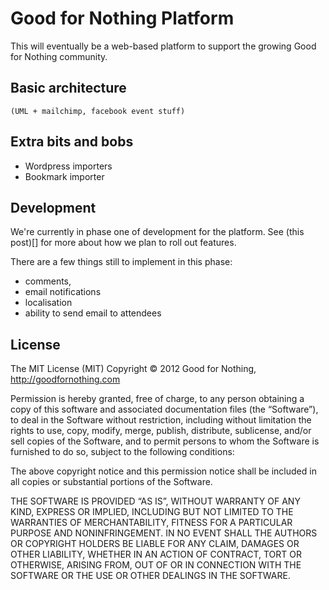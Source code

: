 Good for Nothing Platform
==============

This will eventually be a web-based platform to support the growing Good for Nothing community.

## Basic architecture

	(UML + mailchimp, facebook event stuff)

## Extra bits and bobs

 - Wordpress importers
 - Bookmark importer

## Development

We're currently in phase one of development for the platform. See (this post)[] for more about how we plan to roll out features.

There are a few things still to implement in this phase:

 - comments,
 - email notifications
 - localisation
 - ability to send email to attendees

## License

The MIT License (MIT)
Copyright © 2012 Good for Nothing, http://goodfornothing.com

Permission is hereby granted, free of charge, to any person obtaining a copy of this software and associated documentation files (the “Software”), to deal in the Software without restriction, including without limitation the rights to use, copy, modify, merge, publish, distribute, sublicense, and/or sell copies of the Software, and to permit persons to whom the Software is furnished to do so, subject to the following conditions:

The above copyright notice and this permission notice shall be included in all copies or substantial portions of the Software.

THE SOFTWARE IS PROVIDED “AS IS”, WITHOUT WARRANTY OF ANY KIND, EXPRESS OR IMPLIED, INCLUDING BUT NOT LIMITED TO THE WARRANTIES OF MERCHANTABILITY, FITNESS FOR A PARTICULAR PURPOSE AND NONINFRINGEMENT. IN NO EVENT SHALL THE AUTHORS OR COPYRIGHT HOLDERS BE LIABLE FOR ANY CLAIM, DAMAGES OR OTHER LIABILITY, WHETHER IN AN ACTION OF CONTRACT, TORT OR OTHERWISE, ARISING FROM, OUT OF OR IN CONNECTION WITH THE SOFTWARE OR THE USE OR OTHER DEALINGS IN THE SOFTWARE.